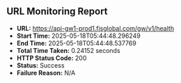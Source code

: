 ## URL Monitoring Report

- **URL:** https://api-gw1-prod1.fisglobal.com/gw/v1/health
- **Start Time:** 2025-05-18T05:44:48.296249
- **End Time:** 2025-05-18T05:44:48.537769
- **Total Time Taken:** 0.24152 seconds
- **HTTP Status Code:** 200
- **Status:** Success
- **Failure Reason:** N/A
